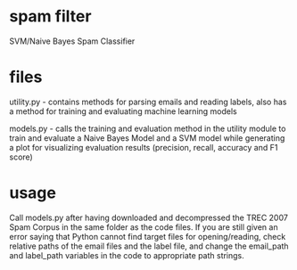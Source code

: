 # spam filter
SVM/Naive Bayes Spam Classifier

# files
utility.py - contains methods for parsing emails and reading labels, also has a method for training and evaluating machine learning models

models.py - calls the training and evaluation method in the utility module to train and evaluate a Naive Bayes Model and a SVM model while generating a plot for visualizing evaluation results (precision, recall, accuracy and F1 score)

# usage
Call models.py after having downloaded and decompressed the TREC 2007 Spam Corpus in the same folder as the code files. If you are still given an error saying that Python cannot find target files for opening/reading, check relative paths of the email files and the label file, and change the email_path and label_path variables in the code to appropriate path strings.
